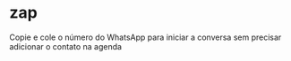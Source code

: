 # zap

Copie e cole o número do WhatsApp para iniciar a conversa sem precisar adicionar o contato na agenda
